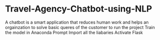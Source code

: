 # Travel-Agency-Chatbot-using-NLP
A chatbot is a smart application that reduces human work and helps an orgainzation to solve basic queres of the customer
to run the project 
Train the model in Anaconda Prompt
Import all the liabaries
Activate Flask
